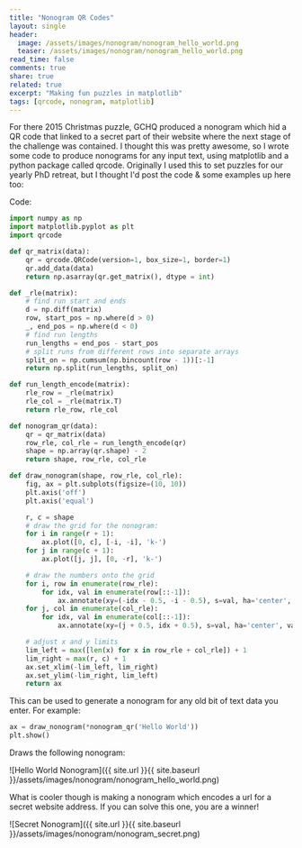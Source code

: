 ```yaml
---
title: "Nonogram QR Codes"
layout: single
header:
  image: /assets/images/nonogram/nonogram_hello_world.png
  teaser: /assets/images/nonogram/nonogram_hello_world.png
read_time: false
comments: true
share: true
related: true
excerpt: "Making fun puzzles in matplotlib"
tags: [qrcode, nonogram, matplotlib]
---
```


For there 2015 Christmas puzzle, GCHQ produced a nonogram which hid a QR code that linked to a secret part of their website where the next stage of the challenge was contained. I thought this was pretty awesome, so I wrote some code to produce nonograms for any input text, using matplotlib and a python package called qrcode. Originally I used this to set puzzles for our yearly PhD retreat, but I thought I'd post the code & some examples up here too:

Code:

```python
import numpy as np
import matplotlib.pyplot as plt
import qrcode

def qr_matrix(data):
    qr = qrcode.QRCode(version=1, box_size=1, border=1)
    qr.add_data(data)
    return np.asarray(qr.get_matrix(), dtype = int)

def _rle(matrix):
    # find run start and ends
    d = np.diff(matrix)
    row, start_pos = np.where(d > 0)
    _, end_pos = np.where(d < 0)
    # find run lengths
    run_lengths = end_pos - start_pos
    # split runs from different rows into separate arrays
    split_on = np.cumsum(np.bincount(row - 1))[:-1]
    return np.split(run_lengths, split_on)

def run_length_encode(matrix):
    rle_row = _rle(matrix)
    rle_col = _rle(matrix.T)
    return rle_row, rle_col

def nonogram_qr(data):
    qr = qr_matrix(data)
    row_rle, col_rle = run_length_encode(qr)
    shape = np.array(qr.shape) - 2
    return shape, row_rle, col_rle

def draw_nonogram(shape, row_rle, col_rle):
    fig, ax = plt.subplots(figsize=(10, 10))
    plt.axis('off')
    plt.axis('equal')

    r, c = shape
    # draw the grid for the nonogram:
    for i in range(r + 1):
        ax.plot([0, c], [-i, -i], 'k-')
    for j in range(c + 1):
        ax.plot([j, j], [0, -r], 'k-')

    # draw the numbers onto the grid
    for i, row in enumerate(row_rle):
        for idx, val in enumerate(row[::-1]):
            ax.annotate(xy=(-idx - 0.5, -i - 0.5), s=val, ha='center', va='center')
    for j, col in enumerate(col_rle):
        for idx, val in enumerate(col[::-1]):
            ax.annotate(xy=(j + 0.5, idx + 0.5), s=val, ha='center', va='center')

    # adjust x and y limits
    lim_left = max([len(x) for x in row_rle + col_rle]) + 1
    lim_right = max(r, c) + 1
    ax.set_xlim(-lim_left, lim_right)
    ax.set_ylim(-lim_right, lim_left)
    return ax
```

This can be used to generate a nonogram for any old bit of text data you enter. For example:  

```python
ax = draw_nonogram(*nonogram_qr('Hello World'))
plt.show()
```

Draws the following nonogram:

![Hello World Nonogram]({{ site.url }}{{ site.baseurl }}/assets/images/nonogram/nonogram_hello_world.png)

What is cooler though is making a nonogram which encodes a url for a secret website address. If you can solve this one, you are a winner!  

![Secret Nonogram]({{ site.url }}{{ site.baseurl }}/assets/images/nonogram/nonogram_secret.png)
